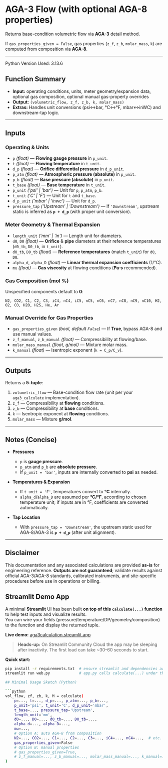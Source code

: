 # AGA-3 Flow (with optional AGA-8 properties)

Returns base-condition volumetric flow via **AGA-3** detail method.

If `gas_properties_given = False`, gas properties (`z_f`, `z_b`, `molar_mass`, `k`) are computed from composition via **AGA-8**.

---
Python Version Used: 3.13.6

## Function Summary

- **Input:** operating conditions, units, meter geometry/expansion data, optional gas composition, optional manual gas-property overrides  
- **Output:** `(volumetric_flow, z_f, z_b, k, molar_mass)`  
- **Extras:** Handles unit conversions (psi↔bar, °C↔°F, mbar↔inWC) and downstream-tap logic.

---

## Inputs

### Operating & Units

- `p` *(float)* — **Flowing gauge pressure** in `p_unit`.
- `t` *(float)* — **Flowing temperature** in `t_unit`.
- `d_p` *(float)* — **Orifice differential pressure** in `d_p_unit`.
- `p_atm` *(float)* — **Atmospheric pressure (absolute)** in `p_unit`.
- `p_b` *(float)* — **Base pressure (absolute)** in `p_unit`.
- `t_base` *(float)* — **Base temperature** in `t_unit`.
- `p_unit` *('psi' | 'bar')* — Unit for `p`, `p_atm`, `p_b`.
- `t_unit` *('C' | 'F')* — Unit for `t` and `t_base`.
- `d_p_unit` *('mbar' | 'inwc')* — Unit for `d_p`.
- `pressure_tap` *('Upstream' | 'Downstream')* — If `'Downstream'`, upstream static is inferred as **`p + d_p`** (with proper unit conversion).

### Meter Geometry & Thermal Expansion

- `length_unit` *('mm' | 'in')* — Length unit for diameters.
- `d0`, `D0` *(float)* — **Orifice** & **pipe** diameters at their reference temperatures (`d0_tb`, `D0_tb`, in `t_unit`).
- `d0_tb`, `D0_tb` *(float)* — **Reference temperatures** (match `t_unit`) for `d0`, `D0`.
- `alpha_d`, `alpha_D` *(float)* — **Linear thermal expansion coefficients** (1/°C).
- `mu` *(float)* — **Gas viscosity** at flowing conditions (**Pa·s** recommended).

### Gas Composition (mol %)

Unspecified components default to **0**:

`N2, CO2, C1, C2, C3, iC4, nC4, iC5, nC5, nC6, nC7, nC8, nC9, nC10, H2, O2, CO, H2O, H2S, He, Ar`

### Manual Override for Gas Properties

- `gas_properties_given` *(bool, default `False`)* — If **True**, bypass AGA-8 and use manual values.
- `z_f_manual`, `z_b_manual` *(float)* — Compressibility at flowing/base.
- `molar_mass_manual` *(float, g/mol)* — Mixture molar mass.
- `k_manual` *(float)* — Isentropic exponent (`k = C_p/C_v`).

---

## Outputs

Returns a **5-tuple**:

1. `volumetric_flow` — Base-condition flow rate (unit per your `aga3_calculate` implementation).
2. `z_f` — Compressibility at **flowing** conditions.
3. `z_b` — Compressibility at **base** conditions.
4. `k` — Isentropic exponent at **flowing** conditions.
5. `molar_mass` — Mixture **g/mol**.

---

## Notes (Concise)

- **Pressures**
  - `p` is **gauge pressure**.
  - `p_atm` and `p_b` are **absolute pressure**.
  - If `p_unit = 'bar'`, inputs are internally converted to **psi** as needed.

- **Temperatures & Expansion**
  - If `t_unit = 'F'`, temperatures convert to **°C** internally.
  - `alpha_d`/`alpha_D` are assumed per **°C/°F**, according to chosen temperature unit; if inputs are in °F, coefficients are converted automatically.

- **Tap Location**
  - With `pressure_tap = 'Downstream'`, the upstream static used for AGA-8/AGA-3 is **`p + d_p`** (after unit alignment).

---

## Disclaimer

This documentation and any associated calculations are provided **as-is** for engineering reference. **Outputs are not guaranteed**; validate results against official AGA-3/AGA-8 standards, calibrated instruments, and site-specific procedures before use in operations or billing.

## Streamlit Demo App

A minimal **Streamlit** UI has been built **on top of this `calculate(...)` function** to help test inputs and visualize results.  
You can wire your fields (pressure/temperature/DP/geometry/composition) to the function and display the returned tuple.

**Live demo:** [aga3calculation.streamlit.app](https://aga3calculation.streamlit.app/)

> **Heads-up:** On Streamlit Community Cloud the app may be sleeping after inactivity.
> The first load can take ~30–60 seconds to start.

**Quick start:**

```bash
pip install -r requirements.txt  # ensure streamlit and dependencies are installed
streamlit run web.py             # app.py calls calculate(...) under the hood

## Minimal Usage Sketch (Python)

```python
vol_flow, zf, zb, k, M = calculate(
    p=..., t=..., d_p=..., p_atm=..., p_b=...,
    p_unit='psi', t_unit='C', d_p_unit='mbar',
    t_base=..., pressure_tap='Upstream',
    length_unit='mm',
    d0=..., D0=..., d0_tb=..., D0_tb=...,
    alpha_d=..., alpha_D=...,
    mu=...,
    # Option A: auto AGA-8 from composition
    N2=..., CO2=..., C1=..., C2=..., C3=..., iC4=..., nC4=...,  # etc.
    gas_properties_given=False
    # Option B: manual properties
    # gas_properties_given=True,
    # z_f_manual=..., z_b_manual=..., molar_mass_manual=..., k_manual=...
)
